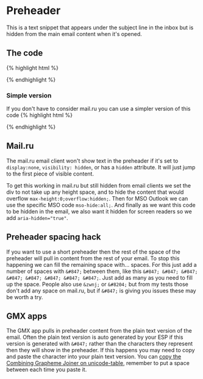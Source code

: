 # Preheader

This is a text snippet that appears under the subject line in the inbox but is hidden from the main email content when it's opened.

## The code
{% highlight html %}
<div style="max-height:0;overflow:hidden;mso-hide:all;" aria-hidden="true">
  Preheader text...
</div>
{% endhighlight %}

### Simple version
If you don't have to consider mail.ru you can use a simpler version of this code
{% highlight html %}
<div style="display:none">
  Preheader text...
</div>
{% endhighlight %}

##  Mail.ru
The mail.ru email client won't show text in the preheader if it's set to `display:none`, `visibility: hidden`, or has a `hidden` attribute. It will just jump to the first piece of visible content.

To get this working in mail.ru but still hidden from email clients we set the div to not take up any height space, and to hide the content that would overflow `max-height:0;overflow:hidden;`.  Then for MSO Outlook we can use the specific MSO code `mso-hide:all;`. And finally as we want this code to be hidden in the email, we also want it hidden for screen readers so we add `aria-hidden="true"`.

## Preheader spacing hack
If you want to use a short preheader then the rest of the space of the preheader will pull in content from the rest of your email.  To stop this happening we can fill the remaining space with... spaces.  For this just add a number of spaces with `&#847;` between them, like this `&#847; &#847; &#847; &#847; &#847; &#847; &#847; &#847;`.  Just add as many as you need to fill up the space.  People also use `&zwnj;` or `&#8204;` but from my tests those don't add any space on mail.ru, but if `&#847;` is giving you issues these may be worth a try.

## GMX apps
The GMX app pulls in preheader content from the plain text version of the email.  Often the plain text version is auto generated by your ESP if this version is generated with `&#847;` rather than the characters they represent then they will show in the preheader.  If this happens you may need to copy and paste the character into your plain text version. You can [copy the Combining Grapheme Joiner on unicode-table](https://unicode-table.com/en/034F/), remember to put a space between each time you paste it.
